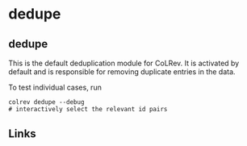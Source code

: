 # dedupe

## dedupe

This is the default deduplication module for CoLRev. It is activated by default and is responsible for removing duplicate entries in the data.


To test individual cases, run

```
colrev dedupe --debug
# interactively select the relevant id pairs
```

## Links
